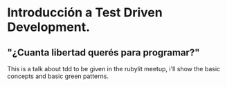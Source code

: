 # Introducción a Test Driven Development.

"¿Cuanta libertad querés para programar?"
----------------------------------------

This is a talk about tdd to be given in the rubylit meetup,
i'll show the basic concepts and basic green patterns.
